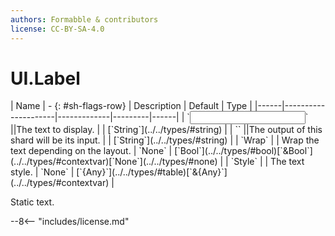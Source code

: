 ```yaml
---
authors: Formabble & contributors
license: CC-BY-SA-4.0
---
```



# UI.Label

<div class="sh-parameters" markdown="1">
| Name | - {: #sh-flags-row} | Description | Default | Type |
|------|---------------------|-------------|---------|------|
| `<input>` ||The text to display. | | [`String`](../../types/#string) |
| `<output>` ||The output of this shard will be its input. | | [`String`](../../types/#string) |
| `Wrap` |  | Wrap the text depending on the layout. | `None` | [`Bool`](../../types/#bool)[`&Bool`](../../types/#contextvar)[`None`](../../types/#none) |
| `Style` |  | The text style. | `None` | [`{Any}`](../../types/#table)[`&{Any}`](../../types/#contextvar) |

</div>

Static text.

--8<-- "includes/license.md"

